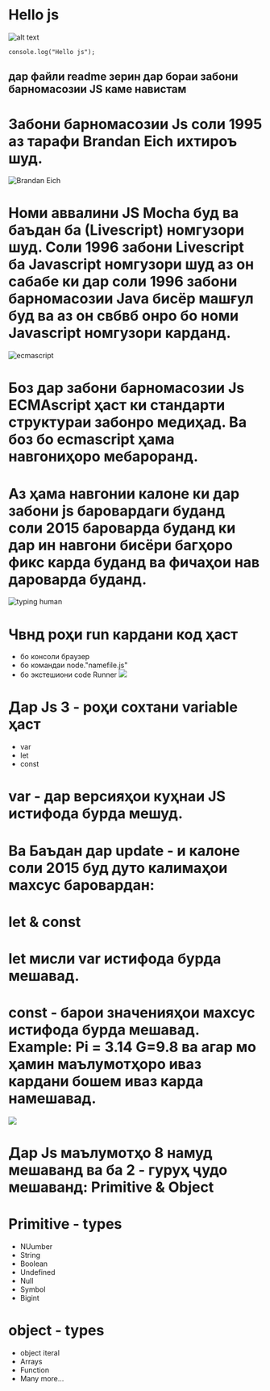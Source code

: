 # Hello js
![alt text](./images/image.png)
```
console.log("Hello js");
```
## дар файли readme зерин дар бораи забони барномасозии JS каме навистам 
# Забони барномасозии Js соли 1995 аз тарафи Brandan Eich ихтироъ шуд.
![Brandan Eich](./images/images.jpg)
# Номи аввалини JS Mocha буд ва баъдан бa (Livescript) номгузори шуд. Соли 1996 забони Livescript ба Javascript номгузори шуд аз он сабабе ки дар соли 1996 забони барномасозии Java бисёр машғул буд ва аз он свбвб онро бо номи Javascript номгузори карданд.
![ecmascript](./images/images.png)
# Боз дар забони барномасозии Js ECMAscript ҳаст ки стандарти структураи забонро медиҳад. Ва боз бо ecmascript ҳама навгониҳоро мебароранд.
# Аз ҳама навгонии калоне ки дар забони js баровардаги буданд соли 2015 бароварда буданд ки дар ин навгони бисёри багҳоро фикс карда буданд ва фичаҳои нав дароварда буданд.

![typing human](./images/typing.jpg)
# Чвнд роҳи run кардани код ҳаст
- бо консоли браузер
- бо командаи node."namefile.js"
- бо экстешиони code Runner
![](./images/code-runner.png)


# Дар  Js 3 - роҳи сохтани variable ҳаст 
- var 
- let 
- const

# var - дар версияҳои куҳнаи JS истифода бурда мешуд.
# Ва Баъдан дар update - и калоне соли 2015 буд дуто калимаҳои махсус баровардан:
# let & const
# let мисли var истифода бурда мешавад.
# const - барои значенияҳои махсус истифода бурда мешавад. Example: Pi = 3.14 G=9.8 ва агар мо ҳамин маълумотҳоро иваз кардани бошем иваз карда намешавад.

![](./images/ls%20values.jpg)
#  Дар Js маълумотҳо 8 намуд мешаванд ва ба 2 - гуруҳ ҷудо мешаванд: Primitive & Object
# Primitive - types 
- NUumber
- String 
- Boolean
- Undefined
- Null
- Symbol
- Bigint

# object - types
- object iteral 
- Arrays
- Function
- Many more...


